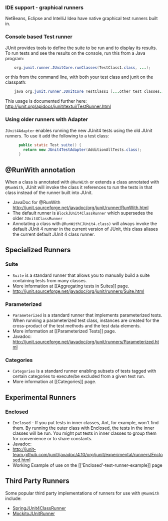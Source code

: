 ### IDE support - graphical runners
NetBeans, Eclipse and IntelliJ Idea have native graphical test runners built in.

### Console based Test runner
JUnit provides tools to define the suite to be run and to display its results. To run tests and see the results on the console, run this from a Java program:
```java
    org.junit.runner.JUnitCore.runClasses(TestClass1.class, ...);
```
or this from the command line, with both your test class and junit on the classpath:
```java
    java org.junit.runner.JUnitCore TestClass1 [...other test classes...]
```
This usage is documented further here: http://junit.org/apidocs/junit/textui/TestRunner.html

### Using older runners with Adapter
`JUnit4Adapter` enables running the new JUnit4 tests using the old JUnit runners. To use it add the following  to a test class:
```java
      public static Test suite() {
        return new JUnit4TestAdapter(AdditionAllTests.class);
      }
```
## @RunWith annotation
When a class is annotated with `@RunWith` or extends a class annotated with `@RunWith`, JUnit will invoke the class it references to run the tests in that class instead of the runner built into JUnit.
- JavaDoc for @RunWith http://junit.sourceforge.net/javadoc/org/junit/runner/RunWith.html
- The default runner is `BlockJUnit4ClassRunner` which supersedes the older `JUnit4ClassRunner`
- Annotating a class with `@RunWith(JUnit4.class)` will always invoke the default JUnit 4 runner in the current version of JUnit, this class aliases the current default JUnit 4 class runner.

## Specialized Runners ##
### Suite ###
- `Suite` is a standard runner that allows you to manually build a suite containing tests from many classes.
 - More information at [[Aggregating tests in Suites]] page.
 - http://junit.sourceforge.net/javadoc/org/junit/runners/Suite.html

### Parameterized ###
- `Parameterized` is a standard runner that implements parameterized tests. When running a parameterized test class, instances are created for the cross-product of the test methods and the test data elements.
 - More information at [[Parameterized Tests]] page.
 - Javadoc: http://junit.sourceforge.net/javadoc/org/junit/runners/Parameterized.html

### Categories ###
- `Categories` is a standard runner enabling subsets of tests tagged with certain categories to execute/be excluded from a  given test run.
 - More information at [[Categories]] page.

## Experimental Runners ##
### Enclosed ###
- `Enclosed` - If you put tests in inner classes, Ant, for example, won't find them. By running the outer class with Enclosed, the tests in the inner classes will be run. You might put tests in inner classes to group them for convenience or to share constants.
- Javadoc: 
 - http://junit-team.github.com/junit/javadoc/4.10/org/junit/experimental/runners/Enclosed.html
- Working Example of use on the [['Enclosed'-test-runner-example]] page

## Third Party Runners ##
Some popular third party implementations of runners for use with `@RunWith` include:
- [SpringJUnit4ClassRunner](http://docs.spring.io/spring/docs/current/javadoc-api/org/springframework/test/context/junit4/SpringJUnit4ClassRunner.html)
- [MockitoJUnitRunner](http://docs.mockito.googlecode.com/hg/latest/org/mockito/runners/MockitoJUnitRunner.html)